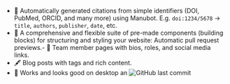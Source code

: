 
- 📜 Automatically generated citations from simple identifiers (DOI, PubMed, ORCID, and many more) using Manubot. E.g. `doi:1234/5678` -> `title`, `authors`, `publisher`, `date`, etc.
- 🧱 A comprehensive and flexible suite of pre-made components (building blocks) for structuring and styling your website:
Automatic pull request previews.- 👥 Team member pages with bios, roles, and social media links.
- 🖋️ Blog posts with tags and rich content.
- 📱 Works and looks good on desktop an
![GitHub last commit](https://img.shields.io/github/last-commit/greenelab/lab-website-template)
